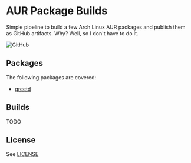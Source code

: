 # AUR Package Builds

Simple pipeline to build a few Arch Linux AUR packages and publish them as
GitHub artifacts. Why? Well, so I don't have to do it.

![GitHub](https://github.com/karras/aur-package-builds/workflows/Publish/badge.svg?branch=main)

## Packages

The following packages are covered:

* [greetd](https://aur.archlinux.org/packages/greetd/)

## Builds

TODO

## License

See [LICENSE](./LICENSE)
